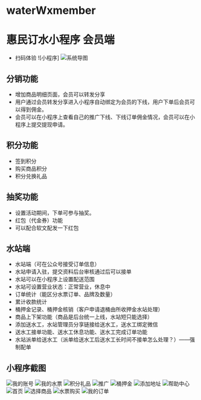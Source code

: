 # waterWxmember
# 惠民订水小程序 会员端
+ 扫码体验
![小程序]
![系统导图](https://www.zl771.cn/wp-content/uploads/2020/12/%E5%B0%8F%E5%BE%AE%E8%AE%A2%E6%B0%B4-1024x785.png)
## 分销功能
+ 增加商品明细页面，会员可以转发分享
+ 用户通过会员转发分享进入小程序自动绑定为会员的下线，用户下单后会员可以得到佣金。
+ 会员可以在小程序上查看自己的推广下线、下线订单佣金情况，会员可以在小程序上提交提现申请。
## 积分功能
+ 签到积分
+ 购买商品积分
+ 积分兑换礼品
## 抽奖功能
+ 设置活动期间，下单可参与抽奖。
+ 红包（代金券）功能
+ 可以配合软文配发一下红包

## 水站端
+ 水站端（可在公众号接受订单信息）
+ 水站申请入驻，提交资料后台审核通过后可以接单
+ 水站可以在小程序上设置配送范围
+ 水站可设置营业状态：正常营业，休息中
+ 订单统计（能区分水票订单、品牌及数量）
+ 累计收款统计
+ 桶押金记录、桶押金核销（客户申请退桶由所收押金水站处理）
+ 商品上下架功能（商品是后台统一上线，水站短只能选择）
+ 添加送水工，水站管理员分享链接给送水工，送水工绑定微信
+ 送水工接单功能、送水工休息功能、送水工完成订单功能
+ 水站派单给送水工（派单给送水工后送水工长时间不接单怎么处理？）——强制配单

## 小程序截图
![我的账号](https://www.zl771.cn/wp-content/uploads/2020/12/%E8%AE%A2%E6%B0%B4%E5%B0%8F%E7%A8%8B%E5%BA%8F5.png)
![我的水票](https://www.zl771.cn/wp-content/uploads/2020/12/%E8%AE%A2%E6%B0%B4%E5%B0%8F%E7%A8%8B%E5%BA%8F6.png)
![积分礼品](https://www.zl771.cn/wp-content/uploads/2020/12/%E8%AE%A2%E6%B0%B4%E5%B0%8F%E7%A8%8B%E5%BA%8F7.png)
![推广](https://www.zl771.cn/wp-content/uploads/2020/12/%E8%AE%A2%E6%B0%B4%E5%B0%8F%E7%A8%8B%E5%BA%8F8.png)
![桶押金](https://www.zl771.cn/wp-content/uploads/2020/12/%E8%AE%A2%E6%B0%B4%E5%B0%8F%E7%A8%8B%E5%BA%8F9.png)
![添加地址](https://www.zl771.cn/wp-content/uploads/2020/12/%E8%AE%A2%E6%B0%B4%E5%B0%8F%E7%A8%8B%E5%BA%8F10.png)
![帮助中心](https://www.zl771.cn/wp-content/uploads/2020/12/%E8%AE%A2%E6%B0%B4%E5%B0%8F%E7%A8%8B%E5%BA%8F11.png)
![首页](https://www.zl771.cn/wp-content/uploads/2020/12/%E8%AE%A2%E6%B0%B4%E5%B0%8F%E7%A8%8B%E5%BA%8F1.png)
![选择商品](https://www.zl771.cn/wp-content/uploads/2020/12/%E8%AE%A2%E6%B0%B4%E5%B0%8F%E7%A8%8B%E5%BA%8F2.png)
![水票购买](https://www.zl771.cn/wp-content/uploads/2020/12/%E8%AE%A2%E6%B0%B4%E5%B0%8F%E7%A8%8B%E5%BA%8F3.png)
![我的订单](https://www.zl771.cn/wp-content/uploads/2020/12/%E8%AE%A2%E6%B0%B4%E5%B0%8F%E7%A8%8B%E5%BA%8F4.png)
